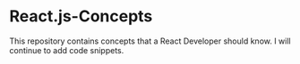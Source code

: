 # React.js-Concepts

This repository contains concepts that a React Developer should know. I will continue to add code snippets.
